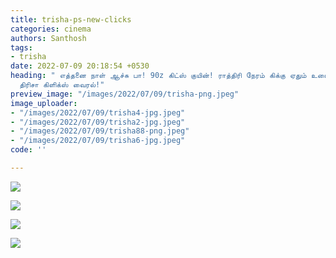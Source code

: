 ```yaml
---
title: trisha-ps-new-clicks
categories: cinema
authors: Santhosh
tags:
- trisha
date: 2022-07-09 20:18:54 +0530
heading: " எத்தனை நாள் ஆச்சு பா! 90z கிட்ஸ் குயின்! ராத்திரி நேரம் கிக்கு ஏதும் உடையில்
  திரிசா கிளிக்ஸ் வைரல்!"
preview_image: "/images/2022/07/09/trisha-png.jpeg"
image_uploader:
- "/images/2022/07/09/trisha4-jpg.jpeg"
- "/images/2022/07/09/trisha2-jpg.jpeg"
- "/images/2022/07/09/trisha88-png.jpeg"
- "/images/2022/07/09/trisha6-jpg.jpeg"
code: ''

---
```

![](/images/2022/07/09/trisha6-jpg.jpeg)

![](/images/2022/07/09/trisha2-jpg.jpeg)

![](/images/2022/07/09/trisha4-jpg.jpeg)

![](/images/2022/07/09/trisha88-png.jpeg)
